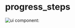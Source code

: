 # progress_steps
![ui component:](https://github.com/[philippmossier]/[progress_steps]/progress_steps.png?raw=true)
